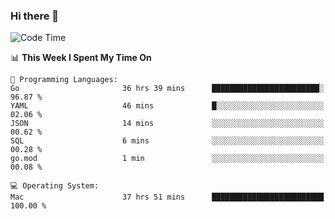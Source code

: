 ### Hi there 👋

<!--
**CrazyCollin/crazycollin** is a ✨ _special_ ✨ repository because its `README.md` (this file) appears on your GitHub profile.

Here are some ideas to get you started:

- 🔭 I’m currently working on ...
- 🌱 I’m currently learning ...
- 👯 I’m looking to collaborate on ...
- 🤔 I’m looking for help with ...
- 💬 Ask me about ...
- 📫 How to reach me: ...
- 😄 Pronouns: ...
- ⚡ Fun fact: ...
-->

<!--START_SECTION:waka-->
![Code Time](http://img.shields.io/badge/Code%20Time-2%2C666%20hrs%2025%20mins-blue)

📊 **This Week I Spent My Time On** 

```text
💬 Programming Languages: 
Go                       36 hrs 39 mins      ████████████████████████░   96.87 % 
YAML                     46 mins             █░░░░░░░░░░░░░░░░░░░░░░░░   02.06 % 
JSON                     14 mins             ░░░░░░░░░░░░░░░░░░░░░░░░░   00.62 % 
SQL                      6 mins              ░░░░░░░░░░░░░░░░░░░░░░░░░   00.28 % 
go.mod                   1 min               ░░░░░░░░░░░░░░░░░░░░░░░░░   00.08 % 

💻 Operating System: 
Mac                      37 hrs 51 mins      █████████████████████████   100.00 % 
```


<!--END_SECTION:waka-->
